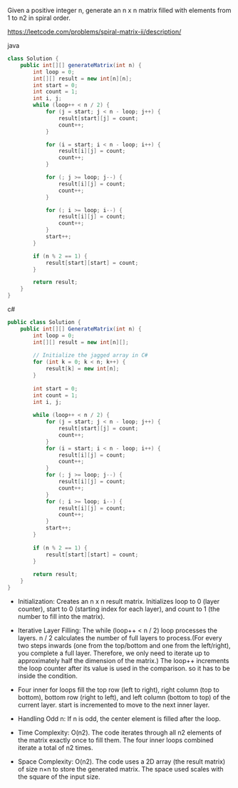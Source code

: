Given a positive integer n, generate an n x n matrix filled with elements from 1 to n2 in spiral order.

https://leetcode.com/problems/spiral-matrix-ii/description/

java
```java
class Solution {
    public int[][] generateMatrix(int n) {
        int loop = 0;
        int[][] result = new int[n][n];
        int start = 0;
        int count = 1;
        int i, j;
        while (loop++ < n / 2) {
            for (j = start; j < n - loop; j++) {
                result[start][j] = count;
                count++;
            }

            for (i = start; i < n - loop; i++) {
                result[i][j] = count;
                count++;
            }

            for (; j >= loop; j--) {
                result[i][j] = count;
                count++;
            }

            for (; i >= loop; i--) {
                result[i][j] = count;
                count++;
            }
            start++;
        }

        if (n % 2 == 1) {
            result[start][start] = count;
        }

        return result;
    }
}
```

c#
```csharp
public class Solution {
    public int[][] GenerateMatrix(int n) {
        int loop = 0;
        int[][] result = new int[n][];
        
        // Initialize the jagged array in C#
        for (int k = 0; k < n; k++) {
            result[k] = new int[n];
        }
        
        int start = 0;
        int count = 1;
        int i, j;
        
        while (loop++ < n / 2) {
            for (j = start; j < n - loop; j++) {
                result[start][j] = count;
                count++;
            }
            for (i = start; i < n - loop; i++) {
                result[i][j] = count;
                count++;
            }
            for (; j >= loop; j--) {
                result[i][j] = count;
                count++;
            }
            for (; i >= loop; i--) {
                result[i][j] = count;
                count++;
            }
            start++;
        }
        
        if (n % 2 == 1) {
            result[start][start] = count;
        }
        
        return result;
    }
}
```

- Initialization: Creates an n x n result matrix. Initializes loop to 0 (layer counter), start to 0 (starting index for each layer), and count to 1 (the number to fill into the matrix).

- Iterative Layer Filling: The while (loop++ < n / 2) loop processes the layers. n / 2 calculates the number of full layers to process.(For every two steps inwards (one from the top/bottom and one from the left/right), you complete a full layer. Therefore, we only need to iterate up to approximately half the dimension of the matrix.) The loop++ increments the loop counter after its value is used in the comparison. so it has to be inside the condition.

- Four inner for loops fill the top row (left to right), right column (top to bottom), bottom row (right to left), and left column (bottom to top) of the current layer. start is incremented to move to the next inner layer.

- Handling Odd n: If n is odd, the center element is filled after the loop.

- Time Complexity: O(n2). The code iterates through all n2 elements of the matrix exactly once to fill them. The four inner loops combined iterate a total of n2 times.

- Space Complexity: O(n2). The code uses a 2D array (the result matrix) of size n×n to store the generated matrix. The space used scales with the square of the input size.